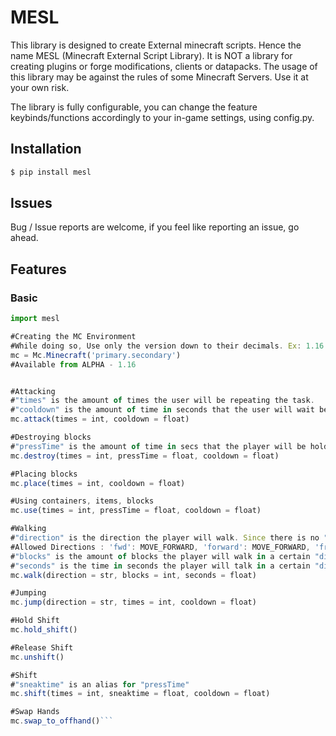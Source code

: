 # MESL
This library is designed to create External minecraft scripts. Hence the name MESL (Minecraft External Script Library).
It is NOT a library for creating plugins or forge modifications, clients or datapacks.
The usage of this library may be against the rules of some Minecraft Servers. Use it at your own risk.

The library is fully configurable, you can change the feature keybinds/functions accordingly to your in-game settings, using config.py.


## Installation

```py
$ pip install mesl
```

## Issues

Bug / Issue reports are welcome, if you feel like reporting an issue, go ahead.


## Features
### Basic

```js
import mesl

#Creating the MC Environment
#While doing so, Use only the version down to their decimals. Ex: 1.16 = Correct // 1.16.1 = Wrong
mc = Mc.Minecraft('primary.secondary')
#Available from ALPHA - 1.16


#Attacking
#"times" is the amount of times the user will be repeating the task.
#"cooldown" is the amount of time in seconds that the user will wait between tasks.
mc.attack(times = int, cooldown = float)

#Destroying blocks
#"pressTime" is the amount of time in secs that the player will be holding down the button to perform the task.
mc.destroy(times = int, pressTime = float, cooldown = float)

#Placing blocks
mc.place(times = int, cooldown = float)

#Using containers, items, blocks
mc.use(times = int, pressTime = float, cooldown = float)

#Walking
#"direction" is the direction the player will walk. Since there is no "turn" feature, all directions are implemented.
#Allowed Directions : 'fwd': MOVE_FORWARD, 'forward': MOVE_FORWARD, 'front': MOVE_FORWARD, 'bwd': MOVE_BACKWARDS, 'backwards': MOVE_BACKWARDS, 'back': MOVE_BACKWARDS,'right': MOVE_RIGHT, 'left': MOVE_LEFT
#"blocks" is the amount of blocks the player will walk in a certain "direction" (OPTIONAL)
#"seconds" is the time in seconds the player will talk in a certain "direction" (OPTIONAL)
mc.walk(direction = str, blocks = int, seconds = float)

#Jumping
mc.jump(direction = str, times = int, cooldown = float)

#Hold Shift
mc.hold_shift()

#Release Shift
mc.unshift()

#Shift
#"sneaktime" is an alias for "pressTime"
mc.shift(times = int, sneaktime = float, cooldown = float)

#Swap Hands
mc.swap_to_offhand()```


